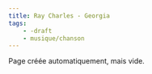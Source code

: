 ```yaml
---
title: Ray Charles - Georgia
tags:
    - -draft
    - musique/chanson
---
```


Page créée automatiquement, mais vide.
